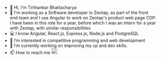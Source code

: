 - 👋 Hi, I’m Tirthankar Bhattacharya
- 💼 I'm working as a Software developer in Zeotap, as part of the front end team and I use Angular to work on Zeotap's product web page CDP. I have been in this role for a year, before which I was an intern for a year with Zeotap, with similar responsibilities
- 💻 I know Angular, React.js, Express.js, Node.js and PostgreSQL
- 👀 I’m interested in competitive programming and web development
- 🌱 I’m currently working on improving my cp and dev skills.
- 📫 How to reach me  <a href="https://www.linkedin.com/in/tirthankar-bhattacharya-a2b886191/"><img src="https://cdn.business2community.com/wp-content/uploads/2018/07/linked_in_1533006838.png"  width="20" height="20"> </a>

<!---
subho2107/subho2107 is a ✨ special ✨ repository because its `README.md` (this file) appears on your GitHub profile.
You can click the Preview link to take a look at your changes.
--->
